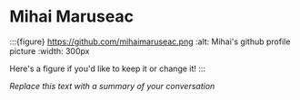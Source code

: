 # Mihai Maruseac

:::{figure} https://github.com/mihaimaruseac.png
:alt: Mihai's github profile picture
:width: 300px

Here's a figure if you'd like to keep it or change it!
:::

*Replace this text with a summary of your conversation*